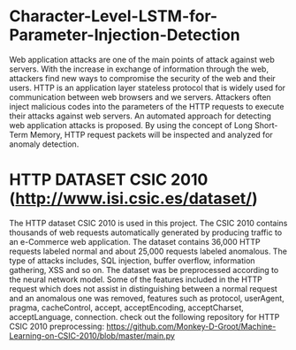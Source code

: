 # Character-Level-LSTM-for-Parameter-Injection-Detection
Web application attacks are one of the main points of attack against web servers. With the increase in exchange of information through the web, attackers find new ways to compromise the security of the web and their users. HTTP is an application layer stateless protocol that is widely used for communication between web browsers and we servers. Attackers often inject malicious codes into the parameters of the HTTP requests to execute their attacks against web servers. An automated approach for detecting web application attacks is proposed. By using the concept of Long Short-Term Memory, HTTP request packets will be inspected and analyzed for anomaly detection.



# HTTP DATASET CSIC 2010 (http://www.isi.csic.es/dataset/)
The HTTP dataset CSIC 2010 is used in this project. The CSIC 2010 contains thousands of web requests automatically generated by producing traffic to an e-Commerce web application. The dataset contains 36,000 HTTP requests labeled normal and about 25,000 requests labeled anomalous. The type of attacks includes, SQL injection, buffer overflow, information gathering, XSS and so on. The dataset was be preprocessed according to the neural network model. Some of the features included in the HTTP request which does not assist in distinguishing between a normal request and an anomalous one was removed, features such as protocol, userAgent, pragma, cacheControl, accept, acceptEncoding, acceptCharset, acceptLanguage, connection.
check out the following repository for HTTP CSIC 2010 preprocessing: 
https://github.com/Monkey-D-Groot/Machine-Learning-on-CSIC-2010/blob/master/main.py

